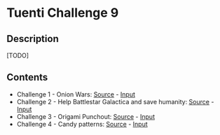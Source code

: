 # Tuenti Challenge 9

## Description
[TODO]

## Contents
* Challenge 1 - Onion Wars: [Source](src/onion_wars.py) - [Input](res/onion_wars)
* Challenge 2 - Help Battlestar Galactica and save humanity: [Source](src/onion_wars.py) - [Input](res/onion_wars)
* Challenge 3 - Origami Punchout: [Source](src/origami_punchout.py) - [Input](res/origami_punchout)
* Challenge 4 - Candy patterns: [Source](src/candy_patterns.py) - [Input](res/candy_patterns)